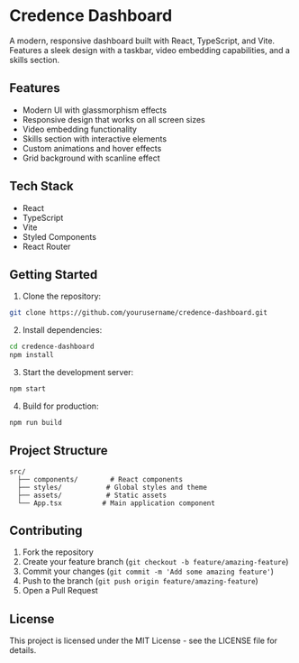 # Credence Dashboard

A modern, responsive dashboard built with React, TypeScript, and Vite. Features a sleek design with a taskbar, video embedding capabilities, and a skills section.

## Features

- Modern UI with glassmorphism effects
- Responsive design that works on all screen sizes
- Video embedding functionality
- Skills section with interactive elements
- Custom animations and hover effects
- Grid background with scanline effect

## Tech Stack

- React
- TypeScript
- Vite
- Styled Components
- React Router

## Getting Started

1. Clone the repository:
```bash
git clone https://github.com/yourusername/credence-dashboard.git
```

2. Install dependencies:
```bash
cd credence-dashboard
npm install
```

3. Start the development server:
```bash
npm start
```

4. Build for production:
```bash
npm run build
```

## Project Structure

```
src/
  ├── components/        # React components
  ├── styles/           # Global styles and theme
  ├── assets/           # Static assets
  └── App.tsx          # Main application component
```

## Contributing

1. Fork the repository
2. Create your feature branch (`git checkout -b feature/amazing-feature`)
3. Commit your changes (`git commit -m 'Add some amazing feature'`)
4. Push to the branch (`git push origin feature/amazing-feature`)
5. Open a Pull Request

## License

This project is licensed under the MIT License - see the LICENSE file for details.
